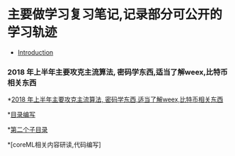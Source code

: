 # 主要做学习复习笔记,记录部分可公开的学习轨迹

* [Introduction](README.md)

### 2018 年上半年主要攻克主流算法, 密码学东西,适当了解weex,比特币相关东西
*[2018 年上半年主要攻克主流算法, 密码学东西,适当了解weex,比特币相关东西](part1/README.md)

*[目录编写](README.md#编写)

*[第二个子目录](README.md#第二个子目录)

*[coreML相关内容研读,代码编写]
